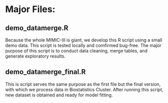 # Major Files:

## demo_datamerge.R

Because the whole MIMIC-III is giant, we develop this R script using a small demo data. This script is tested locally and comfirmed bug-free. The major purpose of this script is to conduct data cleaning, merge tables, and generate exploratory results. 

## demo_datamerge_final.R

This is script serves the same purpose as the first file but the final version, with which we process data in Biostatistics Cluster. After running this script, new dataset is obtained and ready for model fitting. 

